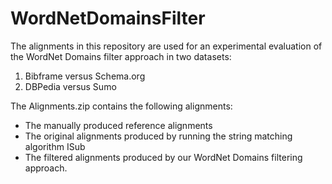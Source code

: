 # WordNetDomainsFilter

The alignments in this repository are used for an experimental evaluation of the WordNet Domains filter approach in two datasets:
1. Bibframe versus Schema.org
2. DBPedia versus Sumo

The Alignments.zip contains the following alignments:
* The manually produced reference alignments
* The original alignments produced by running the string matching algorithm ISub
* The filtered alignments produced by our WordNet Domains filtering approach.



